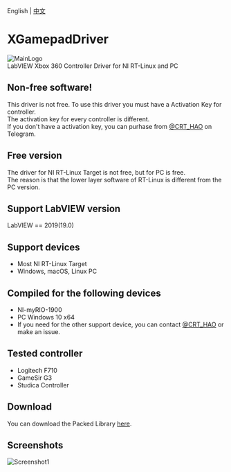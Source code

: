 English | [中文](https://github.com/CISH-Robotics/CRT_XGamepadDriver/blob/main/README-zh.md)
# XGamepadDriver
![MainLogo](https://user-images.githubusercontent.com/31580253/119094434-9a588600-ba43-11eb-82c1-5914aafce531.png)  
LabVIEW Xbox 360 Controller Driver for NI RT-Linux and PC  
## Non-free software!
This driver is not free. To use this driver you must have a Activation Key for controller.  
The activation key for every controller is different.  
If you don't have a activation key, you can purhase from [@CRT_HAO](https://t.me/crt_hao) on Telegram.
## Free version
The driver for NI RT-Linux Target is not free, but for PC is free.  
The reason is that the lower layer software of RT-Linux is different from the PC version.
## Support LabVIEW version
LabVIEW == 2019(19.0)
## Support devices
 - Most NI RT-Linux Target
 - Windows, macOS, Linux PC
## Compiled for the following devices
 - NI-myRIO-1900
 - PC Windows 10 x64
 - If you need for the other support device, you can contact [@CRT_HAO](https://t.me/crt_hao) or make an issue.
## Tested controller
 - Logitech F710
 - GameSir G3
 - Studica Controller
## Download
You can download the Packed Library [here](https://github.com/CISH-Robotics/CRT_XGamepadDriver/releases).
## Screenshots
![Screenshot1](https://user-images.githubusercontent.com/31580253/119093751-ad1e8b00-ba42-11eb-904e-c6c94d3bc441.png)
